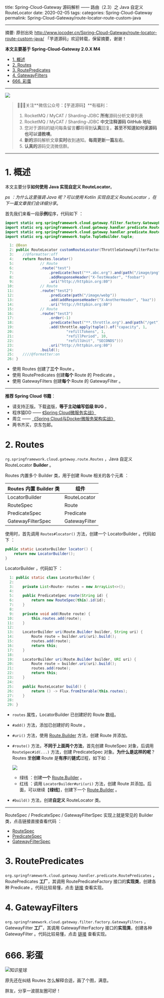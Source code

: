 title: Spring-Cloud-Gateway 源码解析 —— 路由（2.3）之 Java 自定义 RouteLocator 
date: 2020-02-05
tags:
categories: Spring-Cloud-Gateway
permalink: Spring-Cloud-Gateway/route-locator-route-custom-java

---

摘要: 原创出处 http://www.iocoder.cn/Spring-Cloud-Gateway/route-locator-route-custom-java/ 「芋道源码」欢迎转载，保留摘要，谢谢！

**本文主要基于 Spring-Cloud-Gateway 2.0.X M4**  

- [1. 概述](http://www.iocoder.cn/Spring-Cloud-Gateway/route-locator-route-custom-java/)
- [2. Routes](http://www.iocoder.cn/Spring-Cloud-Gateway/route-locator-route-custom-java/)
- [3. RoutePredicates](http://www.iocoder.cn/Spring-Cloud-Gateway/route-locator-route-custom-java/)
- [4. GatewayFilters](http://www.iocoder.cn/Spring-Cloud-Gateway/route-locator-route-custom-java/)
- [666. 彩蛋](http://www.iocoder.cn/Spring-Cloud-Gateway/route-locator-route-custom-java/)

-------

![](http://www.iocoder.cn/images/common/wechat_mp_2018_05_18.jpg)

> 🙂🙂🙂关注**微信公众号：【芋道源码】**有福利：  
> 1. RocketMQ / MyCAT / Sharding-JDBC **所有**源码分析文章列表  
> 2. RocketMQ / MyCAT / Sharding-JDBC **中文注释源码 GitHub 地址**  
> 3. 您对于源码的疑问每条留言**都**将得到**认真**回复。**甚至不知道如何读源码也可以请教噢**。  
> 4. **新的**源码解析文章**实时**收到通知。**每周更新一篇左右**。  
> 5. **认真的**源码交流微信群。

---

# 1. 概述

本文主要分享**如何使用 Java 实现自定义 RouteLocator**。

*ps ：为什么这里强调 Java 呢？可以使用 Kotlin 实现自定义 RouteLocator ，在下一篇文章我们会详细分享*。

首先我们来看一段**示例**程序，代码如下 ：

```Java
import static org.springframework.cloud.gateway.filter.factory.GatewayFilters.addResponseHeader;
import static org.springframework.cloud.gateway.handler.predicate.RoutePredicates.host;
import static org.springframework.cloud.gateway.handler.predicate.RoutePredicates.path;
import static org.springframework.tuple.TupleBuilder.tuple;

  1: @Bean
  2: public RouteLocator customRouteLocator(ThrottleGatewayFilterFactory throttle) {
  3: 	//@formatter:off
  4: 	return Routes.locator()
  5:            // Route
  6: 			.route("test")
  7: 				.predicate(host("**.abc.org").and(path("/image/png")))
  8: 				.addResponseHeader("X-TestHeader", "foobar")
  9: 				.uri("http://httpbin.org:80")
 10:            // Route
 11: 			.route("test2")
 12: 				.predicate(path("/image/webp"))
 13: 				.add(addResponseHeader("X-AnotherHeader", "baz"))
 14: 				.uri("http://httpbin.org:80")
 15:            // Route
 16: 			.route("test3")
 17: 				.order(-1)
 18: 				.predicate(host("**.throttle.org").and(path("/get")))
 19: 				.add(throttle.apply(tuple().of("capacity", 1,
 20: 						"refillTokens", 1,
 21: 						"refillPeriod", 10,
 22: 						"refillUnit", "SECONDS")))
 23: 				.uri("http://httpbin.org:80")
 24: 			.build();
 25: 	////@formatter:on
 26: }
```

* 使用 Routes 创建了**三个** Route 。
* 使用 RoutePredicates 创建**每个** Route 的 Predicate 。
* 使用 GatewayFilters 创建**每个** Route 的 GatewayFilter 。

-------

**推荐 Spring Cloud 书籍**：

* 请支持正版。下载盗版，**等于主动编写低级 BUG** 。
* 程序猿DD —— [《Spring Cloud微服务实战》](https://union-click.jd.com/jdc?d=505Twi)
* 周立 —— [《Spring Cloud与Docker微服务架构实战》](https://union-click.jd.com/jdc?d=k3sAaK)
* 两书齐买，京东包邮。



# 2. Routes

`rg.springframework.cloud.gateway.route.Routes` ，Java 自定义 RouteLocator **Builder** 。

Routes 内置多个 Builder 类，用于创建 Route 相关的各个元素 ：

| Routes 内置 Builder 类 | 组件 |
| --- | --- |
| LocatorBuilder | RouteLocator |
| RouteSpec | Route |
| PredicateSpec | Predicate |
| GatewayFilterSpec | GatewayFilter |

使用时，首先调用 `Routes#locator()` 方法，创建一个 LocatorBuilder 。代码如下 ：

```Java
public static LocatorBuilder locator() {
    return new LocatorBuilder();
}
```

LocatorBuilder ，代码如下 ：

```Java
  1: public static class LocatorBuilder {
  2: 
  3: 	private List<Route> routes = new ArrayList<>();
  4: 
  5: 	public PredicateSpec route(String id) {
  6: 		return new RouteSpec(this).id(id);
  7: 	}
  8: 
  9: 	private void add(Route route) {
 10: 		this.routes.add(route);
 11: 	}
 12: 
 13: 	LocatorBuilder uri(Route.Builder builder, String uri) {
 14: 		Route route = builder.uri(uri).build();
 15: 		routes.add(route);
 16: 		return this;
 17: 	}
 18: 
 19: 	LocatorBuilder uri(Route.Builder builder, URI uri) {
 20: 		Route route = builder.uri(uri).build();
 21: 		routes.add(route);
 22: 		return this;
 23: 	}
 24: 
 25: 	public RouteLocator build() {
 26: 		return () -> Flux.fromIterable(this.routes);
 27: 	}
 28: 
 29: }
```

* `routes` 属性，LocatorBuilder 已创建好的 Route 数组。
* `#add()` 方法，添加已创建好的 Route 。
* `#uri()` 方法，使用 [Route.Builder](https://github.com/spring-cloud/spring-cloud-gateway/blob/9ffb0f18678460fda9b25c572c12f9054a62ca52/spring-cloud-gateway-core/src/main/java/org/springframework/cloud/gateway/route/Route.java#L67) 方法，创建 Route 并添加。 
* `#route()` 方法，**不同于上面两个方法**，首先创建 RouteSpec 对象，后调用 `RouteSpec#id(...)` 方法，创建 PredicateSpec 对象。**为什么是这样的呢**？Routes 里**创建** Route 是**有序**的**链式**过程，如下如 ：

    ![](http://www.iocoder.cn/images/Spring-Cloud-Gateway/2020_02_05/01.png)
    
    * 绿线 ：创建**一个** [Route.Builder](https://github.com/spring-cloud/spring-cloud-gateway/blob/9ffb0f18678460fda9b25c572c12f9054a62ca52/spring-cloud-gateway-core/src/main/java/org/springframework/cloud/gateway/route/Route.java#L67) 。
    * 红线 ：调用 `LocatorBuilder#uri(uri)` 方法，创建 Route 并添加。后面，可以继续【**绿线**】，创建下一个 [Route.Builder](https://github.com/spring-cloud/spring-cloud-gateway/blob/9ffb0f18678460fda9b25c572c12f9054a62ca52/spring-cloud-gateway-core/src/main/java/org/springframework/cloud/gateway/route/Route.java#L67) 。
* `#build()` 方法，创建**自定义** RouteLocator 类。

-------

RouteSpec / PredicateSpec / GatewayFilterSpec 实现上就是常见的 Builder 类，点击链接直接查看代码 ：

* [RouteSpec](https://github.com/spring-cloud/spring-cloud-gateway/blob/9ffb0f18678460fda9b25c572c12f9054a62ca52/spring-cloud-gateway-core/src/main/java/org/springframework/cloud/gateway/route/Routes.java#L72)
* [PredicateSpec](https://github.com/spring-cloud/spring-cloud-gateway/blob/9ffb0f18678460fda9b25c572c12f9054a62ca52/spring-cloud-gateway-core/src/main/java/org/springframework/cloud/gateway/route/Routes.java#L91)
* [GatewayFilterSpec](https://github.com/spring-cloud/spring-cloud-gateway/blob/9ffb0f18678460fda9b25c572c12f9054a62ca52/spring-cloud-gateway-core/src/main/java/org/springframework/cloud/gateway/route/Routes.java#L132)

# 3. RoutePredicates

`org.springframework.cloud.gateway.handler.predicate.RoutePredicates` ，RoutePredicates **工厂**，其调用 RoutePredicateFactory 接口的**实现类**，创建各种 Predicate 。代码比较易懂，点击 [链接](https://github.com/spring-cloud/spring-cloud-gateway/blob/9ffb0f18678460fda9b25c572c12f9054a62ca52/spring-cloud-gateway-core/src/main/java/org/springframework/cloud/gateway/handler/predicate/RoutePredicates.java#L38) 查看实现。

# 4. GatewayFilters

`org.springframework.cloud.gateway.filter.factory.GatewayFilters` ，GatewayFilter **工厂**，其调用 GatewayFilterFactory 接口的**实现类**，创建各种 GatewayFilter 。代码比较易懂，点击 [链接](https://github.com/spring-cloud/spring-cloud-gateway/blob/9ffb0f18678460fda9b25c572c12f9054a62ca52/spring-cloud-gateway-core/src/main/java/org/springframework/cloud/gateway/filter/factory/GatewayFilters.java) 查看实现。

# 666. 彩蛋

![知识星球](http://www.iocoder.cn/images/Architecture/2017_12_29/01.png)

原先还在纠结 Routes 怎么解释合适，画了个图，满意。

胖友，分享一波朋友圈可好！

